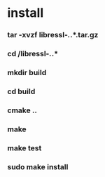 
# install
### tar -xvzf libressl-*.*.*.tar.gz
### cd /libressl-*.*.*
### mkdir build
### cd build
### cmake ..
### make
### make test
### sudo make install
